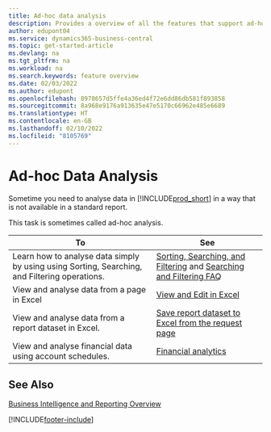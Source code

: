```yaml
---
title: Ad-hoc data analysis
description: Provides a overview of all the features that support ad-hoc data analysis tasks in the Business Central product.
author: edupont04
ms.service: dynamics365-business-central
ms.topic: get-started-article
ms.devlang: na
ms.tgt_pltfrm: na
ms.workload: na
ms.search.keywords: feature overview
ms.date: 02/03/2022
ms.author: edupont
ms.openlocfilehash: 8978657d5ffe4a36ed4f72e6dd86db581f893858
ms.sourcegitcommit: 8a968e9176a913635e47e5170c66962e485e6689
ms.translationtype: HT
ms.contentlocale: en-GB
ms.lasthandoff: 02/10/2022
ms.locfileid: "8105769"
---
```

# <a name="ad-hoc-data-analysis"></a>Ad-hoc Data Analysis

Sometime you need to analyse data in [!INCLUDE[prod_short](includes/prod_short.md)] in a way that is not available in a standard report.

This task is sometimes called ad-hoc analysis. 

| To | See |
| --- | --- |
| Learn how to analyse data simply by using using Sorting, Searching, and Filtering operations. | [Sorting, Searching, and Filtering](ui-enter-criteria-filters.md) and [Searching and Filtering FAQ](ui-search-filter-faq.yml) |
| View and analyse data from a page in Excel | [View and Edit in Excel](across-work-with-excel.md) |
| View and analyse data from a report dataset in Excel. | [Save report dataset to Excel from the request page](/dynamics365-release-plan/2021wave1/smb/dynamics365-business-central/save-report-dataset-excel-request-page) |
| View and analyse financial data using account schedules. | [Financial analytics](bi.md) |

## <a name="see-also"></a>See Also

[Business Intelligence and Reporting Overview](ui-work-report.md)


[!INCLUDE[footer-include](includes/footer-banner.md)]